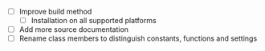 - [ ] Improve build method
	- [ ] Installation on all supported platforms
- [ ] Add more source documentation
- [ ] Rename class members to distinguish constants, functions and settings
